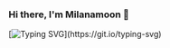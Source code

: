 ### Hi there, I'm Milanamoon 👋

[![Typing SVG](https://readme-typing-svg.herokuapp.com?font=Fira+Code&size=24&duration=6000&pause=900&color=F7D538&random=false&width=435&lines=Are+we+on+the+moon+yet%3F+Or+not.)](https://git.io/typing-svg)

